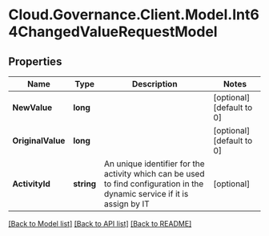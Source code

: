 # Cloud.Governance.Client.Model.Int64ChangedValueRequestModel
## Properties

Name | Type | Description | Notes
------------ | ------------- | ------------- | -------------
**NewValue** | **long** |  | [optional] [default to 0]
**OriginalValue** | **long** |  | [optional] [default to 0]
**ActivityId** | **string** | An unique identifier for the activity which can be used to find configuration in the dynamic service if it is assign by IT | [optional] 

[[Back to Model list]](../README.md#documentation-for-models) [[Back to API list]](../README.md#documentation-for-api-endpoints) [[Back to README]](../README.md)

